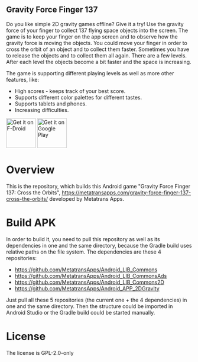 Gravity Force Finger 137
------------------------

Do you like simple 2D gravity games offline? Give it a try! Use the gravity force of your finger to collect 137 flying space objects into the screen. The game is to keep your finger on the app screen and to observe how the gravity force is moving the objects. You could move your finger in order to cross the orbit of an object and to collect them faster. Sometimes you have to release the objects and to collect them all again. There are a few levels. After each level the objects become a bit faster and the space is increasing.

The game is supporting different playing levels as well as more other features, like:
* High scores - keeps track of your best score.
* Supports different color palettes for different tastes.
* Supports tablets and phones.
* Increasing difficulties.

[<img src="https://fdroid.gitlab.io/artwork/badge/get-it-on.png"
     alt="Get it on F-Droid"
     height="80">](https://f-droid.org/packages/com.gravityplay/)
[<img src="https://play.google.com/intl/en_us/badges/images/generic/en-play-badge.png"
     alt="Get it on Google Play"
     height="80">](https://play.google.com/store/apps/details?id=com.gravityplay)

# Overview

This is the repository, which builds this Android game "Gravity Force Finger 137: Cross the Orbits", https://metatransapps.com/gravity-force-finger-137-cross-the-orbits/ developed by Metatrans Apps.

# Build APK

In order to build it, you need to pull this repository as well as its dependencies in one and the same directory, because the Gradle build uses relative paths on the file system.
The dependencies are these 4 repositories:
  -  https://github.com/MetatransApps/Android_LIB_Commons
  -  https://github.com/MetatransApps/Android_LIB_CommonsAds
  -  https://github.com/MetatransApps/Android_LIB_Commons2D
  -  https://github.com/MetatransApps/Android_APP_2DGravity

Just pull all these 5 repositories (the current one + the 4 dependencies) in one and the same directory.
Then the structure could be imported in Android Studio or the Gradle build could be started manually.

# License

The license is GPL-2.0-only
